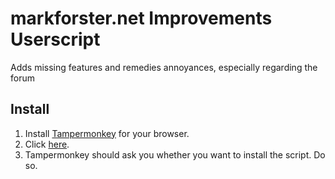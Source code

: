 # markforster.net Improvements Userscript
Adds missing features and remedies annoyances, especially regarding the forum

## Install

1. Install [Tampermonkey](https://tampermonkey.net/) for your browser.
2. Click [here](https://github.com/andreasmaurer/markforster.net-improvements-userscript/raw/master/markforster-net-improvements.user.js).
3. Tampermonkey should ask you whether you want to install the script. Do so.
